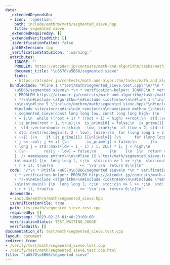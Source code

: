 ```yaml
---
data:
  _extendedDependsOn:
  - icon: ':question:'
    path: include/emthrm/math/segmented_sieve.hpp
    title: segmented sieve
  _extendedRequiredBy: []
  _extendedVerifiedWith: []
  _isVerificationFailed: false
  _pathExtension: cpp
  _verificationStatusIcon: ':warning:'
  attributes:
    IGNORE: ''
    PROBLEM: https://atcoder.jp/contests/math-and-algorithm/tasks/math_and_algorithm_bt
    document_title: "\u6570\u5B66/segmented sieve"
    links:
    - https://atcoder.jp/contests/math-and-algorithm/tasks/math_and_algorithm_bt
  bundledCode: "#line 1 \"test/math/segmented_sieve.test.cpp\"\n/*\n * @title \u6570\
    \u5B66/segmented sieve\n *\n * verification-helper: IGNORE\n * verification-helper:\
    \ PROBLEM https://atcoder.jp/contests/math-and-algorithm/tasks/math_and_algorithm_bt\n\
    \ */\n\n#include <algorithm>\n#include <iostream>\n\n#line 1 \"include/emthrm/math/segmented_sieve.hpp\"\
    \n\n\n\n#line 5 \"include/emthrm/math/segmented_sieve.hpp\"\n#include <cmath>\n\
    #include <iterator>\n#include <vector>\n\nnamespace emthrm {\n\nstd::vector<bool>\
    \ segmented_sieve(const long long low, const long long high) {\n  long long root\
    \ = 1;\n  while ((root + 1) * (root + 1) < high) ++root;\n  std::vector<bool>\
    \ is_prime(root + 1, true);\n  is_prime[0] = false;\n  is_prime[1] = false;\n\
    \  std::vector<bool> res(high - low, true);\n  if (low < 2) std::fill(res.begin(),\
    \ std::next(res.begin(), 2 - low), false);\n  for (long long i = 2; i <= root;\
    \ ++i) {\n    if (is_prime[i]) [[unlikely]] {\n      for (long long j = i * i;\
    \ j <= root; j += i) {\n        is_prime[j] = false;\n      }\n      for (long\
    \ long j = std::max((low + i - 1) / i, 2LL) * i; j < high;\n           j += i)\
    \ {\n        res[j - low] = false;\n      }\n    }\n  }\n  return res;\n}\n\n\
    }  // namespace emthrm\n\n\n#line 12 \"test/math/segmented_sieve.test.cpp\"\n\n\
    int main() {\n  long long l, r;\n  std::cin >> l >> r;\n  std::cout << std::ranges::count(emthrm::segmented_sieve(l,\
    \ r + 1), true)\n            << '\\n';\n  return 0;\n}\n"
  code: "/*\n * @title \u6570\u5B66/segmented sieve\n *\n * verification-helper: IGNORE\n\
    \ * verification-helper: PROBLEM https://atcoder.jp/contests/math-and-algorithm/tasks/math_and_algorithm_bt\n\
    \ */\n\n#include <algorithm>\n#include <iostream>\n\n#include \"emthrm/math/segmented_sieve.hpp\"\
    \n\nint main() {\n  long long l, r;\n  std::cin >> l >> r;\n  std::cout << std::ranges::count(emthrm::segmented_sieve(l,\
    \ r + 1), true)\n            << '\\n';\n  return 0;\n}\n"
  dependsOn:
  - include/emthrm/math/segmented_sieve.hpp
  isVerificationFile: true
  path: test/math/segmented_sieve.test.cpp
  requiredBy: []
  timestamp: '2023-02-25 01:48:23+09:00'
  verificationStatus: TEST_WAITING_JUDGE
  verifiedWith: []
documentation_of: test/math/segmented_sieve.test.cpp
layout: document
redirect_from:
- /verify/test/math/segmented_sieve.test.cpp
- /verify/test/math/segmented_sieve.test.cpp.html
title: "\u6570\u5B66/segmented sieve"
---
```


